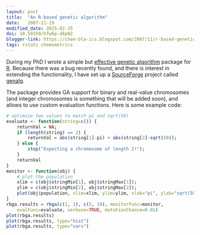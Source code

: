 ```yaml
---
layout: post
title:  "An R-based genetic algorithm"
date:   2007-11-19
modified_date: 2025-02-15
doi: 10.59350/hfw6p-d6p02
blogger-link: https://chem-bla-ics.blogspot.com/2007/11/r-based-genetic-algorithm.html
tags: rstats chemometrics
---
```


During my PhD I wrote a simple but [effective genetic algorithm](http://cran.r-project.org/src/contrib/Descriptions/genalg.html) package for
[R](http://www.r-project.org/). Because there was a bug recently found, and there is interest in extending the functionality,
I have set up a [SourceForge](http://sourceforge.net/) project called
[genalg](http://sourceforge.net/projects/genalg).

The package provides GA support for binary and real-value chromosomes (and integer chromosomes is something that will
be added soon), and allows to use custom evaluation functions. Here is some example code:

```R
# optimize two values to match pi and sqrt(50)
evaluate <- function(string=c()) {
    returnVal = NA;
    if (length(string) == 2) {
        returnVal = abs(string[1]-pi) + abs(string[2]-sqrt(50));
    } else {
        stop("Expecting a chromosome of length 2!");
    }
    returnVal
}
monitor <- function(obj) {
    # plot the population
    xlim = c(obj$stringMin[1], obj$stringMax[1]);
    ylim = c(obj$stringMin[2], obj$stringMax[2]);
    plot(obj$population, xlim=xlim, ylim=ylim, xlab="pi", ylab="sqrt(50)");
}
rbga.results = rbga(c(1, 1), c(5, 10), monitorFunc=monitor,
    evalFunc=evaluate, verbose=TRUE, mutationChance=0.01)
plot(rbga.results)
plot(rbga.results, type="hist")
plot(rbga.results, type="vars")
```
